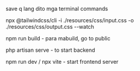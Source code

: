 save q lang dito mga terminal commands

 npx @tailwindcss/cli -i ./resources/css/input.css -o  ./resources/css/output.css --watch

 npm run build   - para mabuild, go to public


php artisan serve - to start backend

npm run dev / npx vite - start frontend server

